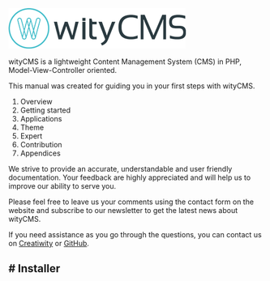 ![](wityCMS-logo.png)

wityCMS is a lightweight Content Management System (CMS) in PHP, Model-View-Controller oriented.

This manual was created for guiding you in your first steps with wityCMS.

1. Overview
2. Getting started
3. Applications
4. Theme
5. Expert
6. Contribution
7. Appendices

We strive to provide an accurate, understandable and user friendly documentation. Your feedback are highly appreciated and will help us to improve our ability to serve you.

Please feel free to leave us your comments using the contact form on the website and subscribe to our newsletter to get the latest news about wityCMS. 

If you need assistance as you go through the questions, you can contact us on [Creatiwity](www.creatiwity.net/contact) or [GitHub](https://github.com/Creatiwity/wityCMS).

# Installer
---

